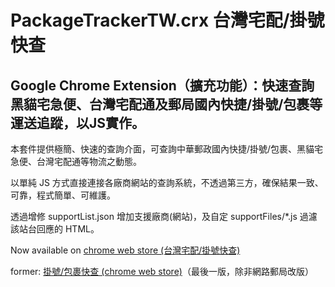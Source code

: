 PackageTrackerTW.crx 台灣宅配/掛號快查
=========
Google Chrome Extension（擴充功能）：快速查詢黑貓宅急便、台灣宅配通及郵局國內快捷/掛號/包裹等運送追蹤，以JS實作。
-------------

本套件提供極簡、快速的查詢介面，可查詢中華郵政國內快捷/掛號/包裹、黑貓宅急便、台灣宅配通等物流之動態。

以單純 JS 方式直接連接各廠商網站的查詢系統，不透過第三方，確保結果一致、可靠，程式簡單、可維護。

透過增修 supportList.json 增加支援廠商(網站)，及自定 supportFiles/*.js 過濾該站台回應的 HTML。


Now available on [chrome web store (台灣宅配/掛號快查)](
https://chrome.google.com/webstore/detail/iaenbafdhkjdnkfipdfedbfhhkakhkhi?hl=zh-TW&gl=TW)

former: [掛號/包裹快查 (chrome web store)](
https://chrome.google.com/webstore/detail/kllpjlonnkpakmopgbmnhoihpmghghdb?hl=zh-TW&gl=TW)（最後一版，除非網路郵局改版）